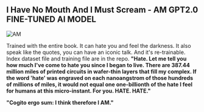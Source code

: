 ## I Have No Mouth And I Must Scream - AM GPT2.0 FINE-TUNED AI MODEL

![AM](https://static.wikia.nocookie.net/villains/images/0/00/AM_hate_pillar_game.png/revision/latest/top-crop/width/280/height/220?cb=20250412040152)

Trained with the entire book. It can hate you and feel the darkness. It also speak like the quotes, you can have an iconic talk. And it's re-trainable. Index dataset file and training file are in the repo.
**"Hate. Let me tell you how much I've come to hate you since I began to live. There are 387.44 million miles of printed circuits in wafer-thin layers that fill my complex. If the word 'hate' was engraved on each nanoangstrom of those hundreds of millions of miles, it would not equal one one-billionth of the hate I feel for humans at this micro-instant. For you. HATE. HATE."**

**"Cogito ergo sum: I think therefore I AM."**
